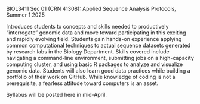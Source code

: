 BIOL3411 Sec 01 (CRN 41308): Applied Sequence Analysis Protocols, Summer 1 2025

Introduces students to concepts and skills needed to productively “interrogate” genomic data and move toward participating in this exciting and rapidly evolving field. Students gain hands-on experience applying common computational techniques to actual sequence datasets generated by research labs in the Biology Department. Skills covered include navigating a command-line environment, submitting jobs on a high-capacity computing cluster, and using basic R packages to analyze and visualize genomic data. Students will also learn good data practices while building a portfolio of their work on GitHub. While knowledge of coding is not a prerequisite, a fearless attitude toward computers is an asset.

Syllabus will be posted here in mid-April.
